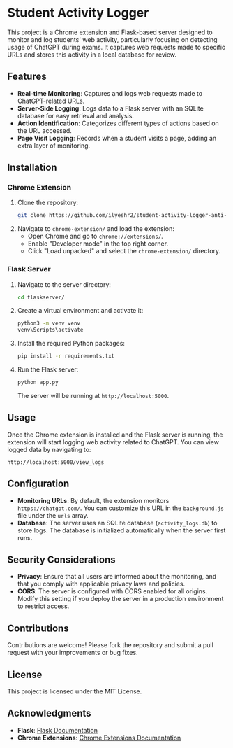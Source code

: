 # Student Activity Logger

This project is a Chrome extension and Flask-based server designed to monitor and log students' web activity, particularly focusing on detecting usage of ChatGPT during exams. It captures web requests made to specific URLs and stores this activity in a local database for review.

## Features
- **Real-time Monitoring**: Captures and logs web requests made to ChatGPT-related URLs.
- **Server-Side Logging**: Logs data to a Flask server with an SQLite database for easy retrieval and analysis.
- **Action Identification**: Categorizes different types of actions based on the URL accessed.
- **Page Visit Logging**: Records when a student visits a page, adding an extra layer of monitoring.

## Installation

### Chrome Extension
1. Clone the repository:
    ```bash
    git clone https://github.com/ilyeshr2/student-activity-logger-anti-chatGPT-cheating.git
    ```
2. Navigate to `chrome-extension/` and load the extension:
    - Open Chrome and go to `chrome://extensions/`.
    - Enable "Developer mode" in the top right corner.
    - Click "Load unpacked" and select the `chrome-extension/` directory.

### Flask Server
1. Navigate to the server directory:
    ```bash
    cd flaskserver/
    ```
2. Create a virtual environment and activate it:
    ```bash
    python3 -m venv venv
    venv\Scripts\activate
    ```
3. Install the required Python packages:
    ```bash
    pip install -r requirements.txt
    ```
4. Run the Flask server:
    ```bash
    python app.py
    ```
    The server will be running at `http://localhost:5000`.

## Usage
Once the Chrome extension is installed and the Flask server is running, the extension will start logging web activity related to ChatGPT. You can view logged data by navigating to:

`http://localhost:5000/view_logs`

## Configuration
- **Monitoring URLs**: By default, the extension monitors `https://chatgpt.com/`. You can customize this URL in the `background.js` file under the `urls` array.
- **Database**: The server uses an SQLite database (`activity_logs.db`) to store logs. The database is initialized automatically when the server first runs.

## Security Considerations
- **Privacy**: Ensure that all users are informed about the monitoring, and that you comply with applicable privacy laws and policies.
- **CORS**: The server is configured with CORS enabled for all origins. Modify this setting if you deploy the server in a production environment to restrict access.

## Contributions
Contributions are welcome! Please fork the repository and submit a pull request with your improvements or bug fixes.

## License
This project is licensed under the MIT License.

## Acknowledgments
- **Flask**: [Flask Documentation](https://flask.palletsprojects.com/)
- **Chrome Extensions**: [Chrome Extensions Documentation](https://developer.chrome.com/docs/extensions/)
